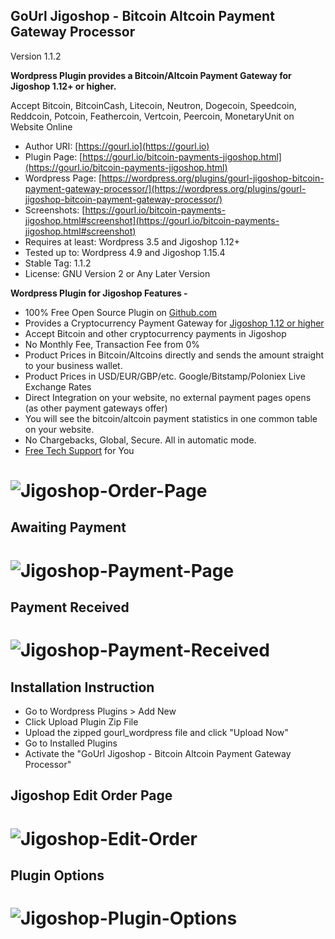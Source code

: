 
GoUrl Jigoshop - Bitcoin Altcoin Payment Gateway Processor
-----------------------------------------------------------

Version 1.1.2


**Wordpress Plugin provides a Bitcoin/Altcoin Payment Gateway for Jigoshop 1.12+ or higher.**

Accept Bitcoin, BitcoinCash, Litecoin, Neutron, Dogecoin, Speedcoin, Reddcoin, Potcoin, Feathercoin, Vertcoin, Peercoin, MonetaryUnit on Website Online

* Author URI: [https://gourl.io](https://gourl.io)
* Plugin Page: [https://gourl.io/bitcoin-payments-jigoshop.html](https://gourl.io/bitcoin-payments-jigoshop.html)
* Wordpress Page: [https://wordpress.org/plugins/gourl-jigoshop-bitcoin-payment-gateway-processor/](https://wordpress.org/plugins/gourl-jigoshop-bitcoin-payment-gateway-processor/)
* Screenshots: [https://gourl.io/bitcoin-payments-jigoshop.html#screenshot](https://gourl.io/bitcoin-payments-jigoshop.html#screenshot)
* Requires at least: Wordpress 3.5 and Jigoshop 1.12+
* Tested up to: Wordpress 4.9 and Jigoshop 1.15.4
* Stable Tag: 1.1.2
* License: GNU Version 2 or Any Later Version


**Wordpress Plugin for Jigoshop Features -**

* 100% Free Open Source Plugin on [Github.com](https://github.com/cryptoapi/Bitcoin-Payments-Jigoshop)
* Provides a Cryptocurrency Payment Gateway for [Jigoshop 1.12 or higher](https://wordpress.org/plugins/jigoshop/)
* Accept Bitcoin and other cryptocurrency payments in Jigoshop
* No Monthly Fee, Transaction Fee from 0%
* Product Prices in Bitcoin/Altcoins directly and sends the amount straight to your business wallet.
* Product Prices in USD/EUR/GBP/etc. Google/Bitstamp/Poloniex Live Exchange Rates
* Direct Integration on your website, no external payment pages opens (as other payment gateways offer)
* You will see the bitcoin/altcoin payment statistics in one common table on your website.
* No Chargebacks, Global, Secure. All in automatic mode.
* [Free Tech Support](https://gourl.io/view/contact/Contact_Us.html) for You


# ![Jigoshop-Order-Page](https://gourl.io/images/jigoshop/screenshot-2.png)


Awaiting Payment
----------------
# ![Jigoshop-Payment-Page](https://gourl.io/images/jigoshop/screenshot-3.png)


Payment Received
----------------
# ![Jigoshop-Payment-Received](https://gourl.io/images/jigoshop/screenshot-4.png)


Installation Instruction
----------------
* Go to Wordpress Plugins > Add New
* Click Upload Plugin Zip File
* Upload the zipped gourl_wordpress file and click "Upload Now"
* Go to Installed Plugins
* Activate the "GoUrl Jigoshop - Bitcoin Altcoin Payment Gateway Processor"

  
  
  
Jigoshop Edit Order Page
----------------
   
# ![Jigoshop-Edit-Order](https://gourl.io/images/jigoshop/screenshot-5.png)



Plugin Options
----------------


# ![Jigoshop-Plugin-Options](https://gourl.io/images/jigoshop/screenshot-1.png)
    

